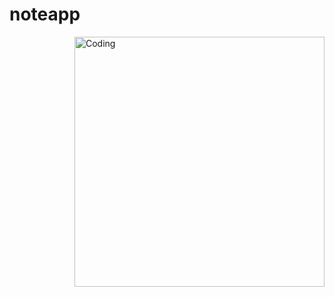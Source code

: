 # noteapp
<img align="right" alt="Coding" width="400" src="https://user-images.githubusercontent.com/113675481/213980537-e7afd340-0c2c-4f5e-9b49-a527bcf825f7.gif">
